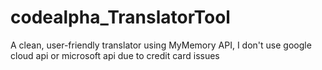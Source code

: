 # codealpha_TranslatorTool
A clean, user-friendly translator using MyMemory API, I don't use google cloud api or microsoft api due to credit card issues 
